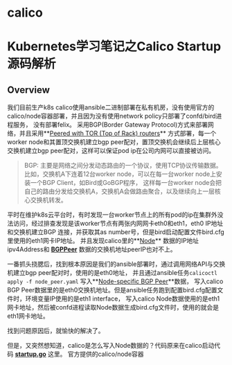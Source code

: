 


# calico


# Kubernetes学习笔记之Calico Startup源码解析

## Overview
我们目前生产k8s calico使用ansible二进制部署在私有机房，没有使用官方的calico/node容器部署，并且因为没有使用network policy只部署了confd/bird进程服务，
没有部署felix。
采用BGP(Border Gateway Protocol)方式来部署网络，并且采用**[Peered with TOR (Top of Rack) routers](https://docs.projectcalico.org/networking/determine-best-networking#on-prem)**
方式部署，每一个worker node和其置顶交换机建立bgp peer配对，置顶交换机会继续后上层核心交换机建立bgp peer配对，这样可以保证pod ip在公司内网可以直接被访问。

> BGP: 主要是网络之间分发动态路由的一个协议，使用TCP协议传输数据。比如，交换机A下连着12台worker node，可以在每一台worker node上安装一个BGP Client，如Bird或GoBGP程序，
> 这样每一台worker node会把自己的路由分发给交换机A，交换机A会做路由聚合，以及继续向上一层核心交换机转发。

平时在维护k8s云平台时，有时发现一台worker节点上的所有pod的ip在集群外没法访问，经过排查发现是该worker节点有两张内网网卡eth0和eth1，eth0 IP地址和交换机建立BGP
连接，并获取其as number号，但是bird启动配置文件bird.cfg里使用的eth1网卡IP地址。 并且发现calico里的**[Node](https://docs.projectcalico.org/reference/resources/node)** 
数据的IP地址ipv4Address和 **[BGPPeer](https://docs.projectcalico.org/reference/resources/bgppeer)** 数据的交换机地址peerIP也对不上。

一番抓头挠腮后，找到根本原因是我们的ansible部署时，通过调用网络API与交换机建立bgp peer配对时，使用的是eth0地址，
并且通过ansible任务`calicoctl apply -f node_peer.yaml` 写入**[Node-specific BGP Peer](https://docs.projectcalico.org/reference/resources/bgppeer#node-specific-peer)**数据，
写入calico BGP Peer数据里的是eth0交换机地址。但是ansible任务跑到配置bird.cfg配置文件时，环境变量IP使用的是eth1 interface，
写入calico Node数据使用的是eth1网卡地址，然后被confd进程读取Node数据生成bird.cfg文件时，使用的就会是eth1网卡地址。

找到问题原因后，就愉快的解决了。

但是，又突然想知道，calico是怎么写入Node数据的？代码原来在calico启动代码 **[startup.go](https://github.com/projectcalico/node/blob/release-v3.17/pkg/startup/startup.go)** 这里。
官方提供的calico/node容器




